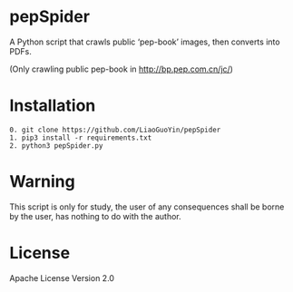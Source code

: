 # pepSpider
A Python script that crawls public ‘pep-book’ images, then converts into PDFs.

(Only crawling public pep-book in http://bp.pep.com.cn/jc/)
# Installation
    0. git clone https://github.com/LiaoGuoYin/pepSpider
	1. pip3 install -r requirements.txt
	2. python3 pepSpider.py

# Warning
This script is only for study, the user of any consequences shall be borne by the user, has nothing to do with the author.
    
# License
Apache License Version 2.0
